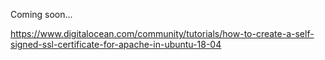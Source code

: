 <script>window.scrollTo(0,document.body.scrollHeight);</script>  
  
Coming soon...  
  
https://www.digitalocean.com/community/tutorials/how-to-create-a-self-signed-ssl-certificate-for-apache-in-ubuntu-18-04